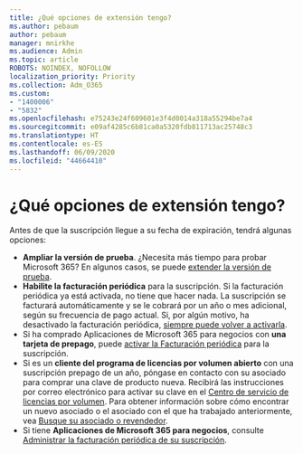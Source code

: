 ```yaml
---
title: ¿Qué opciones de extensión tengo?
ms.author: pebaum
author: pebaum
manager: mnirkhe
ms.audience: Admin
ms.topic: article
ROBOTS: NOINDEX, NOFOLLOW
localization_priority: Priority
ms.collection: Adm_O365
ms.custom:
- "1400006"
- "5832"
ms.openlocfilehash: e75243e24f609601e3f4d0014a318a55294be7a4
ms.sourcegitcommit: e09af4285c6b81ca0a5320fdb811713ac25748c3
ms.translationtype: HT
ms.contentlocale: es-ES
ms.lasthandoff: 06/09/2020
ms.locfileid: "44664410"
---
```

# <a name="what-are-my-options-to-extend"></a>¿Qué opciones de extensión tengo?

Antes de que la suscripción llegue a su fecha de expiración, tendrá algunas opciones:

- **Ampliar la versión de prueba**.  ¿Necesita más tiempo para probar Microsoft 365? En algunos casos, se puede [extender la versión de prueba](https://docs.microsoft.com/microsoft-365/commerce/extend-your-trial?view=o365-worldwide).  
- **Habilite la facturación periódica** para la suscripción. Si la facturación periódica ya está activada, no tiene que hacer nada. La suscripción se facturará automáticamente y se le cobrará por un año o mes adicional, según su frecuencia de pago actual. Si, por algún motivo, ha desactivado la facturación periódica, [siempre puede volver a activarla](https://docs.microsoft.com/microsoft-365/commerce/subscriptions/renew-your-subscription?view=o365-worldwide).
- Si ha comprado Aplicaciones de Microsoft 365 para negocios con **una tarjeta de prepago**, puede [activar la Facturación periódica](https://docs.microsoft.com/microsoft-365/commerce/subscriptions/renew-your-subscription?view=o365-worldwide) para la suscripción.
- Si es un **cliente del programa de licencias por volumen abierto** con una suscripción prepago de un año, póngase en contacto con su asociado para comprar una clave de producto nueva. Recibirá las instrucciones por correo electrónico para activar su clave en el [Centro de servicio de licencias por volumen](https://go.microsoft.com/fwlink/p/?LinkID=282016). Para obtener información sobre cómo encontrar un nuevo asociado o el asociado con el que ha trabajado anteriormente, vea [Busque su asociado o revendedor](https://docs.microsoft.com/microsoft-365/admin/manage/find-your-partner-or-reseller?view=o365-worldwide).
- Si tiene **Aplicaciones de Microsoft 365 para negocios**, consulte [Administrar la facturación periódica de su suscripción](https://docs.microsoft.com/microsoft-365/commerce/subscriptions/renew-your-subscription?view=o365-worldwide).
